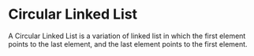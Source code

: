 # Circular Linked List

A Circular Linked List is a variation of linked list in which the first element points to the last element, and the last element points to the first element.
